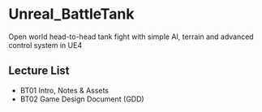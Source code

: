 # Unreal_BattleTank
Open world head-to-head tank fight with simple AI, terrain and advanced control system in UE4

## Lecture List
* BT01 Intro, Notes & Assets
* BT02 Game Design Document (GDD)
